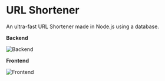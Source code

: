# URL Shortener
An ultra-fast URL Shortener made in Node.js using a database.

**Backend**

![Backend](https://skillicons.dev/icons?i=nodejs,ts,express,mongodb,sentry)

**Frontend**

![Frontend](https://skillicons.dev/icons?i=html,tailwind,js)
